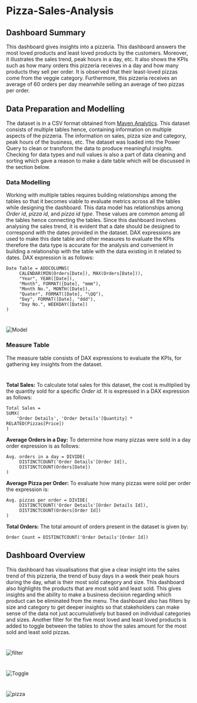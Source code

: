 # Pizza-Sales-Analysis

## Dashboard Summary
This dashboard gives insights into a pizzeria. This dashboard answers the most loved products and least loved products by the customers. Moreover, it illustrates the sales trend, peak hours in a day, etc. It also shows the KPIs such as how many orders this pizzeria receives in a day and how many products they sell per order. It is observed that their least-loved pizzas come from the veggie category. Furthermore, this pizzeria receives an average of 60 orders per day meanwhile selling an average of two pizzas per order.

## Data Preparation and Modelling
The dataset is in a CSV format obtained from [Maven Analytics](https://www.mavenanalytics.io/). This dataset consists of multiple tables hence, containing information on multiple aspects of the pizzeria. The information on sales, pizza size and category, peak hours of the business, etc. The dataset was loaded into the Power Query to clean or transform the data to produce meaningful insights. Checking for data types and null values is also a part of data cleaning and sorting which gave a reason to make a date table which will be discussed in the section below.
### Data Modelling
Working with multiple tables requires building relationships among the tables so that it becomes viable to evaluate metrics across all the tables while designing the dashboard. This data model has relationships among _Order id_, _pizza id_, and _pizza id type_. These values are common among all the tables hence connecting the tables. Since this dashboard involves analysing the sales trend, it is evident that a date should be designed to correspond with the dates provided in the dataset. DAX expressions are used to make this date table and other measures to evaluate the KPIs therefore the data type is accurate for the analysis and convenient in building a relationship with the table with the data existing in it related to dates. DAX expression is as follows:
```
Date Table = ADDCOLUMNS(
     CALENDAR(MIN(Orders[Date]), MAX(Orders[Date])),
     "Year", YEAR([Date]),
     "Month", FORMAT([Date], "mmm"),
     "Month No.", MONTH([Date]),
     "Quater", FORMAT([Date], "\QQ"),
     "Day", FORMAT([Date], "ddd"),
     "Day No.", WEEKDAY([Date])
)
```
#
![Model](https://github.com/user-attachments/assets/d7c57465-2c39-4ed8-9c6f-c7f037ec45f3)
### Measure Table
The measure table consists of DAX expressions to evaluate the KPIs, for gathering key insights from the dataset.
#
**Total Sales:** To calculate total sales for this dataset, the cost is multiplied by the quantity sold for a specific _Order id_. It is expressed in a DAX expression as follows:
```
Total Sales = 
SUMX(
    'Order Details', 'Order Details'[Quantity] * RELATED(Pizzas[Price])
)
```
**Average Orders in a Day:** To determine how many pizzas were sold in a day order expression is as follows:
```
Avg. orders in a day = DIVIDE(
     DISTINCTCOUNT('Order Details'[Order Id]),
     DISTINCTCOUNT(Orders[Date])
)
```
**Average Pizza per Order:** To evaluate how many pizzas were sold per order the expression is:
```
Avg. pizzas per order = DIVIDE(
     DISTINCTCOUNT('Order Details'[Order Details Id]),
     DISTINCTCOUNT(Orders[Order Id])
)
```
**Total Orders:** The total amount of orders present in the dataset is given by:
```
Order Count = DISTINCTCOUNT('Order Details'[Order Id])
```

## Dashboard Overview
This dashboard has visualisations that give a clear insight into the sales trend of this pizzeria, the trend of busy days in a week their peak hours during the day, what is their most sold category and size. This dashboard also highlights the products that are most sold and least sold. This gives insights and the ability to make a business decision regarding which product can be eliminated from the menu. The dashboard also has filters by size and category to get deeper insights so that stakeholders can make sense of the data not just accumulatively but based on individual categories and sizes. Another filter for the five most loved and least loved products is added to toggle between the tables to show the sales amount for the most sold and least sold pizzas.
#
![filter](https://github.com/user-attachments/assets/98bdea2c-7b63-4f02-a3e6-b9f94c92d748)
#
![Toggle](https://github.com/user-attachments/assets/f46897c8-5f62-41dd-8391-62f06a04d3ab)
#
![pizza](https://github.com/user-attachments/assets/4a8735f6-4367-4097-b723-9bff828f3a31)
